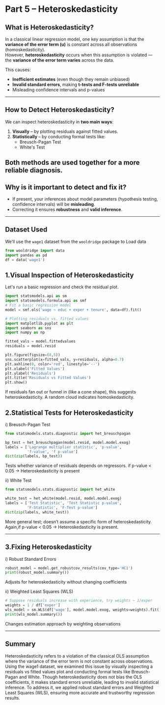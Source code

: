# Part 5 – Heteroskedasticity

##  What is Heteroskedasticity?

In a classical linear regression model, one key assumption is that the **variance of the error term (u)** is constant across all observations (homoskedasticity).  
However, **heteroskedasticity** occurs when this assumption is violated — the **variance of the error term varies** across the data.

This causes:

- **Inefficient estimates** (even though they remain unbiased)
- **Invalid standard errors**, making **t-tests and F-tests unreliable**
- Misleading confidence intervals and p-values

---
##  How to Detect Heteroskedasticity?

We can inspect heteroskedasticity in **two main ways**:

1. **Visually** – by plotting residuals against fitted values.
2. **Statistically** – by conducting formal tests like:
   - Breusch-Pagan Test
   - White's Test

Both methods are used together for a more reliable diagnosis.
---

## Why is it important to detect and fix it?

- If present, your inferences about model parameters (hypothesis testing, confidence intervals) will be **misleading**.
- Correcting it ensures **robustness** and **valid inference**.

---

## Dataset Used

We’ll use the `wage1` dataset from the `wooldridge` package to Load data

```python
from wooldridge import data
import pandas as pd
df = data('wage1')
```
## 1.Visual Inspection of Heteroskedasticity

Let's run a basic regression and check the residual plot.
```python
import statsmodels.api as sm
import statsmodels.formula.api as smf
# Fit a basic regression model
model = smf.ols('wage ~ educ + exper + tenure', data=df).fit()

# Plotting residuals vs. fitted values
import matplotlib.pyplot as plt
import seaborn as sns
import numpy as np

fitted_vals = model.fittedvalues
residuals = model.resid

plt.figure(figsize=(8,5))
sns.scatterplot(x=fitted_vals, y=residuals, alpha=0.7)
plt.axhline(0, color='red', linestyle='--')
plt.xlabel('Fitted Values')
plt.ylabel('Residuals')
plt.title('Residuals vs Fitted Values')
plt.show()
```
If residuals fan out or funnel in (like a cone shape), this suggests heteroskedasticity.
A random cloud indicates homoskedasticity.

## 2.Statistical Tests for Heteroskedasticity

i) Breusch-Pagan Test
```python
from statsmodels.stats.diagnostic import het_breuschpagan

bp_test = het_breuschpagan(model.resid, model.model.exog)
labels = ['Lagrange multiplier statistic', 'p-value', 
          'f-value', 'f p-value']
dict(zip(labels, bp_test))
```
Tests whether variance of residuals depends on regressors.
if p-value < 0.05 → Heteroskedasticity is present

ii) White Test
```python
from statsmodels.stats.diagnostic import het_white

white_test = het_white(model.resid, model.model.exog)
labels = ['Test Statistic', 'Test Statistic p-value', 
          'F-Statistic', 'F-Test p-value']
dict(zip(labels, white_test))
```
More general test; doesn’t assume a specific form of heteroskedasticity.
Again,if p-value < 0.05 → Heteroskedasticity is present.

---
## 3.Fixing Heteroskedasticity

i) Robust Standard Errors
```python
robust_model = model.get_robustcov_results(cov_type='HC1')
print(robust_model.summary())
```
Adjusts for heteroskedasticity without changing coefficients

ii) Weighted Least Squares (WLS)
```python
# Suppose residuals increase with experience, try weights ~ 1/exper
weights = 1 / df['exper']
wls_model = sm.WLS(df['wage'], model.model.exog, weights=weights).fit()
print(wls_model.summary())
```
Changes estimation approach by weighting observations

---
## Summary

Heteroskedasticity refers to a violation of the classical OLS assumption where the variance of the error term is not constant across observations. Using the wage1 dataset, we examined this issue by visually inspecting a residuals vs fitted values plot and conducting formal tests like Breusch-Pagan and White. Though heteroskedasticity does not bias the OLS coefficients, it makes standard errors unreliable, leading to invalid statistical inference. To address it, we applied robust standard errors and Weighted Least Squares (WLS), ensuring more accurate and trustworthy regression results.
